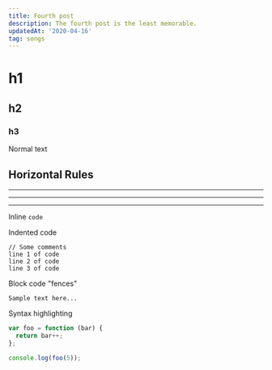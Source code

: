 ```yaml
---
title: Fourth post
description: The fourth post is the least memorable.
updatedAt: '2020-04-16'
tag: songs
---
```


# h1
## h2
### h3

Normal text
## Horizontal Rules

___

---

***

Inline `code`

Indented code

    // Some comments
    line 1 of code
    line 2 of code
    line 3 of code


Block code "fences"

```
Sample text here...
```

Syntax highlighting

``` js
var foo = function (bar) {
  return bar++;
};

console.log(foo(5));
```
